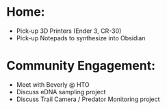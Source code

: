 
# Home:
- Pick-up 3D Printers (Ender 3, CR-30)
- Pick-up Notepads to synthesize into Obsidian

# Community Engagement:
- Meet with Beverly @ HTO
- Discuss eDNA sampling project
- Discuss Trail Camera / Predator Monitoring project